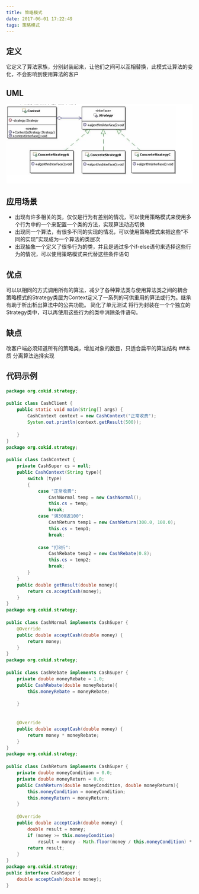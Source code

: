 ```yaml
---
title: 策略模式
date: 2017-06-01 17:22:49
tags: 策略模式
---
```

## 定义
它定义了算法家族，分别封装起来，让他们之间可以互相替换，此模式让算法的变化，不会影响到使用算法的客户
## UML

![2](2.png)

## 应用场景

* 出现有许多相关的类，仅仅是行为有差别的情况，可以使用策略模式来使用多个行为中的一个来配置一个类的方法，实现算法动态切换
* 出现同一个算法，有很多不同的实现的情况，可以使用策略模式来把这些“不同的实现”实现成为一个算法的类层次 
* 出现抽象一个定义了很多行为的类，并且是通过多个if-else语句来选择这些行为的情况，可以使用策略模式来代替这些条件语句

## 优点
可以以相同的方式调用所有的算法，减少了各种算法类与使用算法类之间的耦合
策略模式的Strategy类层为Context定义了一系列的可供重用的算法或行为。继承有助于析出析出算法中的公共功能。
简化了单元测试
将行为封装在一个个独立的Strategy类中，可以再使用这些行为的类中消除条件语句。

## 缺点
改客户端必须知道所有的策略类，增加对象的数目，只适合扁平的算法结构
##本质
分离算法选择实现

## 代码示例

```java
package org.cokid.strategy;

public class CashClient {
    public static void main(String[] args) {
        CashContext context = new CashContext("正常收费");
        System.out.println(context.getResult(500));

    }
}
package org.cokid.strategy;

public class CashContext {
    private CashSuper cs = null;
    public CashContext(String type){
        switch (type)
        {
            case "正常收费":
                CashNormal temp = new CashNormal();
                this.cs = temp;
                break;
            case "满300返100":
                CashReturn temp1 = new CashReturn(300.0, 100.0);
                this.cs = temp1;
                break;

            case "打8折":
                CashRebate temp2 = new CashRebate(0.8);
                this.cs = temp2;
                break;
        }
    }
    public double getResult(double money){
        return cs.acceptCash(money);
    }
}
package org.cokid.strategy;

public class CashNormal implements CashSuper {
    @Override
    public double acceptCash(double money) {
        return money;
    }
}
package org.cokid.strategy;

public class CashRebate implements CashSuper {
    private double moneyRebate = 1.0;
    public CashRebate(double moneyRebate){
        this.moneyRebate = moneyRebate;

    }


    @Override
    public double acceptCash(double money) {
        return money * moneyRebate;
    }
}
package org.cokid.strategy;

public class CashReturn implements CashSuper {
    private double moneyCondition = 0.0;
    private double moneyReturn = 0.0;
    public CashReturn(double moneyCondition, double moneyReturn){
        this.moneyCondition = moneyCondition;
        this.moneyReturn = moneyReturn;
    }

    @Override
    public double acceptCash(double money) {
        double result = money;
        if (money >= this.moneyCondition)
            result = money - Math.floor(money / this.moneyCondition) * this.moneyReturn;
        return result;
    }
}
package org.cokid.strategy;
public interface CashSuper {
    double acceptCash(double money);
}
```

